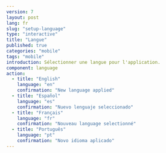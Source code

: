 ```yaml
---
version: 7
layout: post
lang: fr
slug: "setup-language"
type: "interactive"
title: "Langue"
published: true
categories: "mobile"
tags: "mobile"
introduction: Sélectionner une langue pour l'application. 
component: language
action:
  - title: "English"
    language: "en"
    confirmation: "New language applied"
  - title: "Español"
    language: "es"
    confirmation: "Nuevo lenguaje seleccionado"    
  - title: "Français"
    language: "fr"
    confirmation: "Nouveau language selectionné"
  - title: "Português"
    language: "pt"
    confirmation: "Novo idioma aplicado"
---
```

